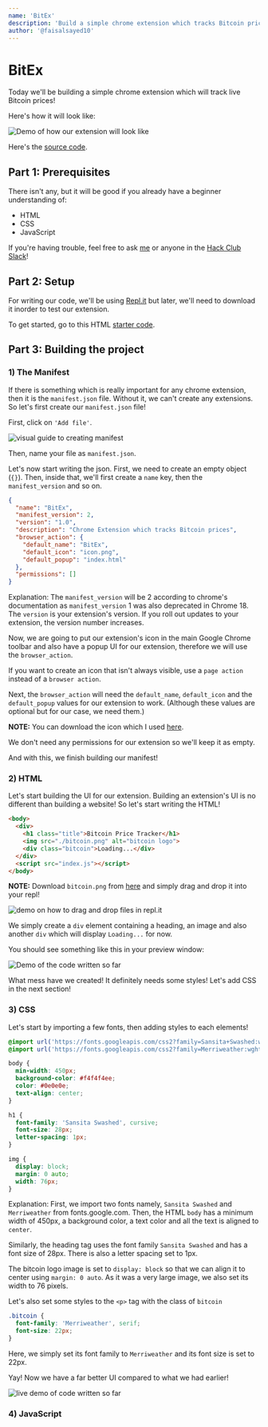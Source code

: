 ```yaml
---
name: 'BitEx'
description: 'Build a simple chrome extension which tracks Bitcoin prices.'
author: '@faisalsayed10'
---
```


# BitEx

Today we'll be building a simple chrome extension which will track live Bitcoin prices!

Here's how it will look like:

![Demo of how our extension will look like](https://cloud-cf7gkmekh.vercel.app/0image.png)

Here's the [source code](https://repl.it/@FaisalSayed1/BitEx).

## Part 1: Prerequisites

There isn't any, but it will be good if you already have a beginner understanding of:

- HTML
- CSS
- JavaScript

 If you're having trouble, feel free to ask [me](https://app.slack.com/client/T0266FRGM/user_profile/U014ND5P1N2) or anyone in the [Hack Club Slack](https://hackclub.com/slack/)!

## Part 2: Setup

For writing our code, we'll be using [Repl.it](codesandbox.io) but later, we'll need to download it inorder to test our extension.

To get started, go to this HTML [starter code](https://repl.it/languages/html).

## Part 3: Building the project

### 1) The Manifest

If there is something which is really important for any chrome extension, then it is the `manifest.json` file. Without it, we can't create any extensions. So let's first create our `manifest.json` file!

First, click on `'Add file'`.

![visual guide to creating manifest](https://cloud-7l16l8dgo.vercel.app/0image.png)

Then, name your file as `manifest.json`.

Let's now start writing the json. First, we need to create an empty object (`{}`). Then, inside that, we'll first create a `name` key, then the `manifest_version` and so on.

```json
{
  "name": "BitEx",
  "manifest_version": 2,
  "version": "1.0",
  "description": "Chrome Extension which tracks Bitcoin prices",
  "browser_action": {
    "default_name": "BitEx",
    "default_icon": "icon.png",
    "default_popup": "index.html"
  },
  "permissions": []
}
```

Explanation: The `manifest_version` will be 2 according to chrome's documentation as `manifest_version` 1 was also deprecated in Chrome 18. The `version` is your extension's version. If you roll out updates to your extension, the version number increases.

Now, we are going to put our extension's icon in the main Google Chrome toolbar and also have a popup UI for our extension, therefore we will use the `browser_action`.

If you want to create an icon that isn't always visible, use a `page action` instead of a `browser action`.

Next, the `browser_action` will need the `default_name`, `default_icon` and the `default_popup` values for our extension to work. (Although these values are optional but for our case, we need them.)

**NOTE:** You can download the icon which I used [here](https://cloud-ixdoyae2t.vercel.app/0image.png).

We don't need any permissions for our extension so we'll keep it as empty.

And with this, we finish building our manifest!

### 2) HTML

Let's start building the UI for our extension. Building an extension's UI is no different than building a website! So let's start writing the HTML!

```html
<body>
  <div>
    <h1 class="title">Bitcoin Price Tracker</h1>
    <img src="./bitcoin.png" alt="bitcoin logo">
    <div class="bitcoin">Loading...</div>
  </div>
  <script src="index.js"></script>
</body>
```

**NOTE:** Download `bitcoin.png` from [here](https://cloud-94v45750t.vercel.app/0image.png) and simply drag and drop it into your repl!

![demo on how to drag and drop files in repl.it](https://cloud-hv94fl1nv.vercel.app/01.gif)

We simply create a `div` element containing a heading, an image and also another `div` which will display `Loading...` for now.

You should see something like this in your preview window:

![Demo of the code written so far](https://cloud-gxzis4tsg.vercel.app/0image.png)

What mess have we created! It definitely needs some styles! Let's add CSS in the next section!

### 3) CSS

Let's start by importing a few fonts, then adding styles to each elements!

```css
@import url('https://fonts.googleapis.com/css2?family=Sansita+Swashed:wght@300;400;500;600;700&display=swap');
@import url('https://fonts.googleapis.com/css2?family=Merriweather:wght@300;400;700&display=swap');

body {
  min-width: 450px;
  background-color: #f4f4f4ee;
  color: #0e0e0e;
  text-align: center;
}

h1 {
  font-family: 'Sansita Swashed', cursive;
  font-size: 28px;
  letter-spacing: 1px;
}

img {
  display: block;
  margin: 0 auto;
  width: 76px;
}
```

Explanation: First, we import two fonts namely, `Sansita Swashed` and `Merriweather` from fonts.google.com. Then, the HTML `body` has a minimum width of 450px, a background color, a text color and all the text is aligned to `center`.

Similarly, the heading tag uses the font family `Sansita Swashed` and has a font size of 28px. There is also a letter spacing set to 1px.

The bitcoin logo image is set to `display: block` so that we can align it to center using `margin: 0 auto`. As it was a very large image, we also set its width to 76 pixels.

Let's also set some styles to the `<p>` tag with the class of `bitcoin`

```css
.bitcoin {
  font-family: 'Merriweather', serif;
  font-size: 22px;
}
```

Here, we simply set its font family to `Merriweather` and its font size is set to 22px.

Yay! Now we have a far better UI compared to what we had earlier!

![live demo of code written so far](https://cloud-ljmv9ffqq.vercel.app/0image.png)

### 4) JavaScript